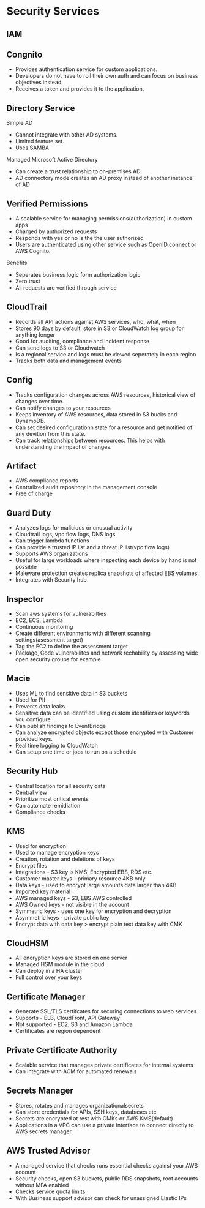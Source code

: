 # Security Services

## IAM

## Congnito
* Provides authentication service for custom applications.
* Developers do not have to roll their own auth and can focus on business objectives instead.
* Receives a token and provides it to the application.

## Directory Service
Simple AD
* Cannot integrate with other AD systems.
* Limited feature set.
* Uses SAMBA

Managed Microsoft Active Directory
* Can create a trust relationship to on-premises AD
* AD connectory mode creates an AD proxy instead of another instance of AD

## Verified Permissions
* A scalable service for managing permissions(authorization) in custom apps
* Charged by authorized requests
* Responds with yes or no is the the user authorized
* Users are authenticated using other service such as OpenID connect or AWS Cognito.

Benefits
  * Seperates business logic form authorization logic
  * Zero trust
  * All requests are verified through service

## CloudTrail
* Records all API actions against AWS services, who, what, when
* Stores 90 days by default, store in S3 or CloudWatch log group for anything longer
* Good for auditing, compliance and incident response
* Can send logs to S3 or Cloudwatch
* Is a regional service and logs must be viewed seperately in each region
* Tracks both data and management events

## Config
* Tracks configuration changes across AWS resources, historical view of changes over time.
* Can notify changes to your resources
* Keeps inventory of AWS resources, data stored in S3 bucks and DynamoDB.
* Can set desired configurationn state for a resource and get notified of any devition from this state.
* Can track relationships between resources. This helps with understanding the impact of changes.

## Artifact
* AWS compliance reports
* Centralized audit repository in the management console
* Free of charge

## Guard Duty
* Analyzes logs for malicious or unusual activity
* Cloudtrail logs, vpc flow logs, DNS logs
* Can trigger lambda functions
* Can provide a trusted IP list and a threat IP list(vpc flow logs)
* Supports AWS organizations
* Useful for large workloads where inspecting each device by hand is not possible
* Maleware protection creates replica snapshots of affected EBS volumes.
* Integrates with Security hub

## Inspector
* Scan aws systems for vulnerabilties
* EC2, ECS, Lambda
* Continuous monitoring
* Create different environments with different scanning settings(asessment target)
* Tag the EC2 to define the assessment target
* Package, Code vulnerabilites and network rechability by assessing wide open security groups for example

## Macie
* Uses ML to find sensitive data in S3 buckets
* Used for PII
* Prevents data leaks
* Sensitive data can be identified using custom identifiers or keywords you configure
* Can publish findings to EventBridge
* Can analyze encrypted objects except those encrypted with Customer provided keys.
* Real time logging to CloudWatch
* Can setup one time or jobs to run on a schedule

## Security Hub
* Central location for all security data
* Central view
* Prioritize most critical events
* Can automate remidiation
* Compliance checks


## KMS
* Used for encryption
* Used to manage encryption keys
* Creation, rotation and deletions of keys
* Encrypt files
* Integrations - S3 key is KMS, Encrypted EBS, RDS etc.
* Customer master keys - primary resource 4KB only
* Data keys - used to encrypt large amounts data larger than 4KB
* Imported key material
* AWS managed keys - S3, EBS AWS controlled
* AWS Owned keys - not visible in the account
* Symmetric keys - uses one key for encryption and decryption
* Asymmetric keys - private public key
* Encrypt data with data key > encrypt plain text data key with CMK

## CloudHSM
* All encryption keys are stored on one server
* Managed HSM module in the cloud
* Can deploy in a HA cluster
* Full control over your keys

## Certificate Manager
* Generate SSL/TLS certifcates for securing connections to web services
* Supports - ELB, CloudFront, API Gateway
* Not supported - EC2, S3 and Amazon Lambda
* Certificates are region dependent

## Private Certificate Authority
* Scalable service that manages private certificates for internal systems
* Can integrate with ACM for automated renewals

## Secrets Manager
* Stores, rotates and manages organizationalsecrets
* Can store credentials for APIs, SSH keys, databases etc
* Secrets are encrypted at rest with CMKs or AWS KMS(default)
* Applications in a VPC can use a private interface to connect directly to AWS secrets manager

## AWS Trusted Advisor
* A managed service that checks runs essential checks against your AWS account
* Security checks, open S3 buckets, public RDS snapshots, root accounts without MFA enabled
* Checks service quota limits
* With Business support advisor can check for unassigned Elastic IPs




